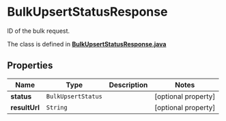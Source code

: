 

# BulkUpsertStatusResponse

ID of the bulk request.

The class is defined in **[BulkUpsertStatusResponse.java](../../src/main/java/org/openapitools/model/BulkUpsertStatusResponse.java)**

## Properties

Name | Type | Description | Notes
------------ | ------------- | ------------- | -------------
**status** | `BulkUpsertStatus` |  |  [optional property]
**resultUrl** | `String` |  |  [optional property]




